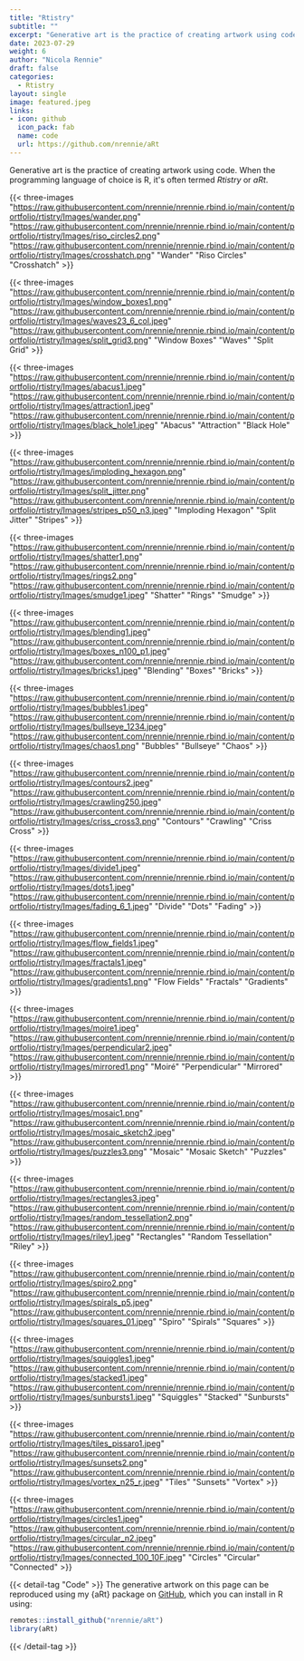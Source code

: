 ```yaml
---
title: "Rtistry"
subtitle: ""
excerpt: "Generative art is the practice of creating artwork using code. When the programming language of choice is R, it's often termed *Rtistry* or *aRt*."
date: 2023-07-29
weight: 6
author: "Nicola Rennie"
draft: false
categories:
  - Rtistry
layout: single
image: featured.jpeg
links:
- icon: github
  icon_pack: fab
  name: code
  url: https://github.com/nrennie/aRt
---
```


Generative art is the practice of creating artwork using code. When the programming language of choice is R, it's often termed *Rtistry* or *aRt*.


{{< three-images
  "https://raw.githubusercontent.com/nrennie/nrennie.rbind.io/main/content/portfolio/rtistry/Images/wander.png"
  "https://raw.githubusercontent.com/nrennie/nrennie.rbind.io/main/content/portfolio/rtistry/Images/riso_circles2.png"
  "https://raw.githubusercontent.com/nrennie/nrennie.rbind.io/main/content/portfolio/rtistry/Images/crosshatch.png" "Wander" "Riso Circles" "Crosshatch" >}}
  
  
{{< three-images
  "https://raw.githubusercontent.com/nrennie/nrennie.rbind.io/main/content/portfolio/rtistry/Images/window_boxes1.png"
  "https://raw.githubusercontent.com/nrennie/nrennie.rbind.io/main/content/portfolio/rtistry/Images/waves23_6_col.jpeg"
  "https://raw.githubusercontent.com/nrennie/nrennie.rbind.io/main/content/portfolio/rtistry/Images/split_grid3.png" "Window Boxes" "Waves" "Split Grid" >}}
  
  
{{< three-images
"https://raw.githubusercontent.com/nrennie/nrennie.rbind.io/main/content/portfolio/rtistry/Images/abacus1.jpeg"
"https://raw.githubusercontent.com/nrennie/nrennie.rbind.io/main/content/portfolio/rtistry/Images/attraction1.jpeg"
"https://raw.githubusercontent.com/nrennie/nrennie.rbind.io/main/content/portfolio/rtistry/Images/black_hole1.jpeg" "Abacus" "Attraction" "Black Hole" >}}


{{< three-images
  "https://raw.githubusercontent.com/nrennie/nrennie.rbind.io/main/content/portfolio/rtistry/Images/imploding_hexagon.png"
  "https://raw.githubusercontent.com/nrennie/nrennie.rbind.io/main/content/portfolio/rtistry/Images/split_jitter.png"
  "https://raw.githubusercontent.com/nrennie/nrennie.rbind.io/main/content/portfolio/rtistry/Images/stripes_p50_n3.jpeg" "Imploding Hexagon" "Split Jitter" "Stripes" >}}
  

{{< three-images
  "https://raw.githubusercontent.com/nrennie/nrennie.rbind.io/main/content/portfolio/rtistry/Images/shatter1.png"
  "https://raw.githubusercontent.com/nrennie/nrennie.rbind.io/main/content/portfolio/rtistry/Images/rings2.png"
  "https://raw.githubusercontent.com/nrennie/nrennie.rbind.io/main/content/portfolio/rtistry/Images/smudge1.jpeg" "Shatter" "Rings" "Smudge" >}}
  
  
{{< three-images
  "https://raw.githubusercontent.com/nrennie/nrennie.rbind.io/main/content/portfolio/rtistry/Images/blending1.jpeg"
  "https://raw.githubusercontent.com/nrennie/nrennie.rbind.io/main/content/portfolio/rtistry/Images/boxes_n100_p1.jpeg"
  "https://raw.githubusercontent.com/nrennie/nrennie.rbind.io/main/content/portfolio/rtistry/Images/bricks1.jpeg" "Blending" "Boxes" "Bricks" >}}


{{< three-images
  "https://raw.githubusercontent.com/nrennie/nrennie.rbind.io/main/content/portfolio/rtistry/Images/bubbles1.jpeg"
  "https://raw.githubusercontent.com/nrennie/nrennie.rbind.io/main/content/portfolio/rtistry/Images/bullseye_1234.jpeg"
  "https://raw.githubusercontent.com/nrennie/nrennie.rbind.io/main/content/portfolio/rtistry/Images/chaos1.png" "Bubbles" "Bullseye" "Chaos" >}}


{{< three-images
  "https://raw.githubusercontent.com/nrennie/nrennie.rbind.io/main/content/portfolio/rtistry/Images/contours2.jpeg"
  "https://raw.githubusercontent.com/nrennie/nrennie.rbind.io/main/content/portfolio/rtistry/Images/crawling250.jpeg"
  "https://raw.githubusercontent.com/nrennie/nrennie.rbind.io/main/content/portfolio/rtistry/Images/criss_cross3.png" "Contours" "Crawling" "Criss Cross" >}}


{{< three-images
  "https://raw.githubusercontent.com/nrennie/nrennie.rbind.io/main/content/portfolio/rtistry/Images/divide1.jpeg"
  "https://raw.githubusercontent.com/nrennie/nrennie.rbind.io/main/content/portfolio/rtistry/Images/dots1.jpeg"
  "https://raw.githubusercontent.com/nrennie/nrennie.rbind.io/main/content/portfolio/rtistry/Images/fading_6_1.jpeg" "Divide" "Dots" "Fading" >}}


{{< three-images
  "https://raw.githubusercontent.com/nrennie/nrennie.rbind.io/main/content/portfolio/rtistry/Images/flow_fields1.jpeg"
  "https://raw.githubusercontent.com/nrennie/nrennie.rbind.io/main/content/portfolio/rtistry/Images/fractals1.jpeg"
  "https://raw.githubusercontent.com/nrennie/nrennie.rbind.io/main/content/portfolio/rtistry/Images/gradients1.png" "Flow Fields" "Fractals" "Gradients" >}}


{{< three-images
  "https://raw.githubusercontent.com/nrennie/nrennie.rbind.io/main/content/portfolio/rtistry/Images/moire1.jpeg"
  "https://raw.githubusercontent.com/nrennie/nrennie.rbind.io/main/content/portfolio/rtistry/Images/perpendicular2.jpeg"
  "https://raw.githubusercontent.com/nrennie/nrennie.rbind.io/main/content/portfolio/rtistry/Images/mirrored1.png" "Moiré" "Perpendicular" "Mirrored" >}}


{{< three-images
  "https://raw.githubusercontent.com/nrennie/nrennie.rbind.io/main/content/portfolio/rtistry/Images/mosaic1.png"
  "https://raw.githubusercontent.com/nrennie/nrennie.rbind.io/main/content/portfolio/rtistry/Images/mosaic_sketch2.jpeg"
  "https://raw.githubusercontent.com/nrennie/nrennie.rbind.io/main/content/portfolio/rtistry/Images/puzzles3.png" "Mosaic" "Mosaic Sketch" "Puzzles" >}}


{{< three-images
  "https://raw.githubusercontent.com/nrennie/nrennie.rbind.io/main/content/portfolio/rtistry/Images/rectangles3.jpeg"
  "https://raw.githubusercontent.com/nrennie/nrennie.rbind.io/main/content/portfolio/rtistry/Images/random_tessellation2.png"
  "https://raw.githubusercontent.com/nrennie/nrennie.rbind.io/main/content/portfolio/rtistry/Images/riley1.jpeg" "Rectangles" "Random Tessellation" "Riley" >}}


{{< three-images
  "https://raw.githubusercontent.com/nrennie/nrennie.rbind.io/main/content/portfolio/rtistry/Images/spiro2.png"
  "https://raw.githubusercontent.com/nrennie/nrennie.rbind.io/main/content/portfolio/rtistry/Images/spirals_p5.jpeg"
  "https://raw.githubusercontent.com/nrennie/nrennie.rbind.io/main/content/portfolio/rtistry/Images/squares_01.jpeg" "Spiro" "Spirals" "Squares" >}}


{{< three-images
  "https://raw.githubusercontent.com/nrennie/nrennie.rbind.io/main/content/portfolio/rtistry/Images/squiggles1.jpeg"
  "https://raw.githubusercontent.com/nrennie/nrennie.rbind.io/main/content/portfolio/rtistry/Images/stacked1.jpeg"
  "https://raw.githubusercontent.com/nrennie/nrennie.rbind.io/main/content/portfolio/rtistry/Images/sunbursts1.jpeg" "Squiggles" "Stacked" "Sunbursts" >}}


{{< three-images
  "https://raw.githubusercontent.com/nrennie/nrennie.rbind.io/main/content/portfolio/rtistry/Images/tiles_pissaro1.jpeg"
  "https://raw.githubusercontent.com/nrennie/nrennie.rbind.io/main/content/portfolio/rtistry/Images/sunsets2.png"
  "https://raw.githubusercontent.com/nrennie/nrennie.rbind.io/main/content/portfolio/rtistry/Images/vortex_n25_r.jpeg" "Tiles" "Sunsets" "Vortex" >}}


{{< three-images
  "https://raw.githubusercontent.com/nrennie/nrennie.rbind.io/main/content/portfolio/rtistry/Images/circles1.jpeg"
  "https://raw.githubusercontent.com/nrennie/nrennie.rbind.io/main/content/portfolio/rtistry/Images/circular_n2.jpeg"
  "https://raw.githubusercontent.com/nrennie/nrennie.rbind.io/main/content/portfolio/rtistry/Images/connected_100_10F.jpeg" "Circles" "Circular" "Connected" >}}
  
  
{{< detail-tag "Code" >}}
The generative artwork on this page can be reproduced using my {aRt} package on [GitHub](https://github.com/nrennie/aRt), which you can install in R using: 

```r
remotes::install_github("nrennie/aRt")
library(aRt)
```
{{< /detail-tag >}}